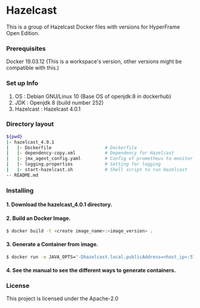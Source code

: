 # Hazelcast

This is a group of Hazelcast Docker files with versions for HyperFrame Open Edition.

### Prerequisites

Docker 19.03.12 (This is a workspace's version, other versions might be compatible with this.)

### Set up Info

1) OS : Debian GNU/Linux 10 (Base OS of openjdk:8 in dockerhub)
2) JDK : Openjdk 8 (build number 252)
2) Hazelcast : Hazelcast 4.0.1

### Directory layout

```bash
${pwd}
|- hazelcast_4.0.1
|   |- Dockerfile                    # Dockerfile
|   |- dependency-copy.xml           # Dependency for Hazelcast
|   |- jmx_agent_config.yaml         # Config of prometheus to monitor metric information
|   |- logging.properties            # Setting for logging
|   |- start-hazelcast.sh            # Shell script to run Hazelcast
-- README.md
```   

### Installing

#### 1. Download the hazelcast_4.0.1 directory.

#### 2. Build an Docker Image.

```bash
$ docker build -t <create image_name>:<image_version> .
```
#### 3. Generate a Container from image.

```bash
$ docker run -e JAVA_OPTS="-Dhazelcast.local.publicAddress=<host_ip>:5701" -p 5701:5701 <image_name>:<image_version>
```
#### 4. See the manual to see the different ways to generate containers.

### License

This project is licensed under the Apache-2.0
